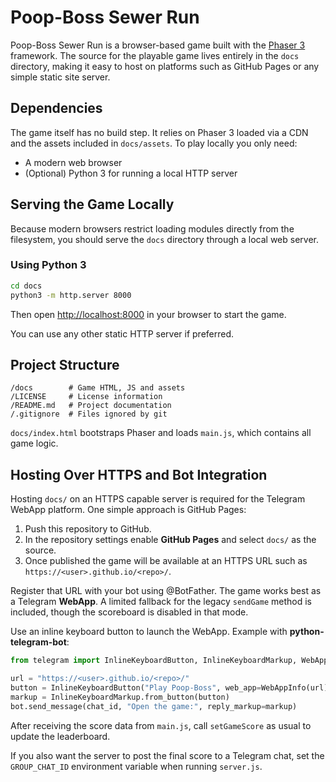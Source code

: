 # Poop-Boss Sewer Run

Poop-Boss Sewer Run is a browser-based game built with the [Phaser 3](https://phaser.io/) framework. The source for the playable game lives entirely in the `docs` directory, making it easy to host on platforms such as GitHub Pages or any simple static site server.

## Dependencies

The game itself has no build step. It relies on Phaser 3 loaded via a CDN and the assets included in `docs/assets`. To play locally you only need:

- A modern web browser
- (Optional) Python 3 for running a local HTTP server

## Serving the Game Locally

Because modern browsers restrict loading modules directly from the filesystem, you should serve the `docs` directory through a local web server.

### Using Python 3

```bash
cd docs
python3 -m http.server 8000
```

Then open <http://localhost:8000> in your browser to start the game.

You can use any other static HTTP server if preferred.

## Project Structure

```
/docs        # Game HTML, JS and assets
/LICENSE     # License information
/README.md   # Project documentation
/.gitignore  # Files ignored by git
```

`docs/index.html` bootstraps Phaser and loads `main.js`, which contains all game logic.


## Hosting Over HTTPS and Bot Integration

Hosting `docs/` on an HTTPS capable server is required for the Telegram WebApp platform. One simple approach is GitHub Pages:

1. Push this repository to GitHub.
2. In the repository settings enable **GitHub Pages** and select `docs/` as the source.
3. Once published the game will be available at an HTTPS URL such as `https://<user>.github.io/<repo>/`.

Register that URL with your bot using @BotFather. The game works best as a Telegram **WebApp**. A limited fallback for the legacy `sendGame` method is included, though the scoreboard is disabled in that mode.

Use an inline keyboard button to launch the WebApp. Example with **python-telegram-bot**:

```python
from telegram import InlineKeyboardButton, InlineKeyboardMarkup, WebAppInfo

url = "https://<user>.github.io/<repo>/"
button = InlineKeyboardButton("Play Poop-Boss", web_app=WebAppInfo(url))
markup = InlineKeyboardMarkup.from_button(button)
bot.send_message(chat_id, "Open the game:", reply_markup=markup)
```

After receiving the score data from `main.js`, call `setGameScore` as usual to update the leaderboard.

If you also want the server to post the final score to a Telegram chat, set the
`GROUP_CHAT_ID` environment variable when running `server.js`.
